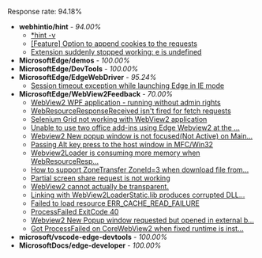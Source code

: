 Response rate: 94.18%

* **webhintio/hint** - _94.00%_
  * [*hint -v](https://github.com/webhintio/hint/issues/5174)
  * [[Feature] Option to append cookies to the requests](https://github.com/webhintio/hint/issues/5079)
  * [Extension suddenly stopped working: e is undefined](https://github.com/webhintio/hint/issues/5078)
* **MicrosoftEdge/demos** - _100.00%_
* **MicrosoftEdge/DevTools** - _100.00%_
* **MicrosoftEdge/EdgeWebDriver** - _95.24%_
  * [Session timeout exception while launching Edge in IE mode](https://github.com/MicrosoftEdge/EdgeWebDriver/issues/20)
* **MicrosoftEdge/WebView2Feedback** - _70.00%_
  * [WebView2 WPF application - running without admin rights](https://github.com/MicrosoftEdge/WebView2Feedback/issues/2472)
  * [WebResourceResponseReceived isn't fired for fetch requests](https://github.com/MicrosoftEdge/WebView2Feedback/issues/2471)
  * [Selenium Grid not working with WebView2 application](https://github.com/MicrosoftEdge/WebView2Feedback/issues/2470)
  * [Unable to use two office add-ins using Edge Webview2 at the ...](https://github.com/MicrosoftEdge/WebView2Feedback/issues/2469)
  * [Webview2 New popup window is not focused(Not Active) on Main...](https://github.com/MicrosoftEdge/WebView2Feedback/issues/2468)
  * [Passing Alt key press to the host window in MFC/Win32](https://github.com/MicrosoftEdge/WebView2Feedback/issues/2466)
  * [Webview2Loader is consuming more memory when WebResourceResp...](https://github.com/MicrosoftEdge/WebView2Feedback/issues/2460)
  * [How to support ZoneTransfer ZoneId=3 when download file from...](https://github.com/MicrosoftEdge/WebView2Feedback/issues/2452)
  * [Partial screen share request is not working](https://github.com/MicrosoftEdge/WebView2Feedback/issues/2441)
  * [WebView2 cannot  actually be transparent.](https://github.com/MicrosoftEdge/WebView2Feedback/issues/2419)
  * [Linking with WebView2LoaderStatic.lib produces corrupted DLL...](https://github.com/MicrosoftEdge/WebView2Feedback/issues/2462)
  * [Failed to load resource ERR_CACHE_READ_FAILURE](https://github.com/MicrosoftEdge/WebView2Feedback/issues/2457)
  * [ProcessFailed ExitCode 40](https://github.com/MicrosoftEdge/WebView2Feedback/issues/2429)
  * [Webview2 New Popup window requested but opened in external b...](https://github.com/MicrosoftEdge/WebView2Feedback/issues/2425)
  * [Got ProcessFailed on CoreWebView2 when fixed runtime is inst...](https://github.com/MicrosoftEdge/WebView2Feedback/issues/2423)
* **microsoft/vscode-edge-devtools** - _100.00%_
* **MicrosoftDocs/edge-developer** - _100.00%_